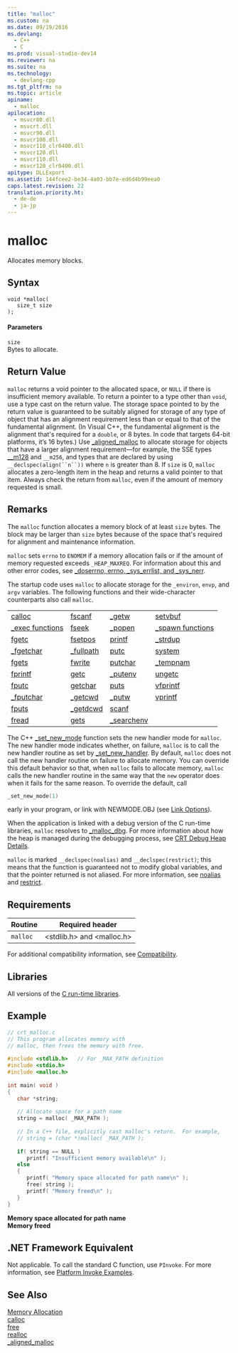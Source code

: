 ```yaml
---
title: "malloc"
ms.custom: na
ms.date: 09/19/2016
ms.devlang: 
  - C++
  - C
ms.prod: visual-studio-dev14
ms.reviewer: na
ms.suite: na
ms.technology: 
  - devlang-cpp
ms.tgt_pltfrm: na
ms.topic: article
apiname: 
  - malloc
apilocation: 
  - msvcr80.dll
  - msvcrt.dll
  - msvcr90.dll
  - msvcr100.dll
  - msvcr110_clr0400.dll
  - msvcr120.dll
  - msvcr110.dll
  - msvcr120_clr0400.dll
apitype: DLLExport
ms.assetid: 144fcee2-be34-4a03-bb7e-ed6d4b99eea0
caps.latest.revision: 22
translation.priority.ht: 
  - de-de
  - ja-jp
---
```

# malloc
Allocates memory blocks.  
  
## Syntax  
  
```  
void *malloc(  
   size_t size   
);  
```  
  
#### Parameters  
 `size`  
 Bytes to allocate.  
  
## Return Value  
 `malloc` returns a void pointer to the allocated space, or `NULL` if there is insufficient memory available. To return a pointer to a type other than `void`, use a type cast on the return value. The storage space pointed to by the return value is guaranteed to be suitably aligned for storage of any type of object that has an alignment requirement less than or equal to that of the fundamental alignment. (In Visual C++, the fundamental alignment is the alignment that's required for a `double`, or 8 bytes. In code that targets 64-bit platforms, it’s 16 bytes.) Use [_aligned_malloc](../vs140/_aligned_malloc.md) to allocate storage for objects that have a larger alignment requirement—for example, the SSE types [__m128](../vs140/__m128.md) and `__m256`, and types that are declared by using `__declspec(align(``n``))` where `n` is greater than 8. If `size` is 0, `malloc` allocates a zero-length item in the heap and returns a valid pointer to that item. Always check the return from `malloc`, even if the amount of memory requested is small.  
  
## Remarks  
 The `malloc` function allocates a memory block of at least `size` bytes. The block may be larger than `size` bytes because of the space that's required for alignment and maintenance information.  
  
 `malloc` sets `errno` to `ENOMEM` if a memory allocation fails or if the amount of memory requested exceeds `_HEAP_MAXREQ`. For information about this and other error codes, see [_doserrno, errno, _sys_errlist, and _sys_nerr](../vs140/errno--_doserrno--_sys_errlist--and-_sys_nerr.md).  
  
 The startup code uses `malloc` to allocate storage for the `_environ`, `envp`, and `argv` variables. The following functions and their wide-character counterparts also call `malloc`.  
  
|||||  
|-|-|-|-|  
|[calloc](../vs140/calloc.md)|[fscanf](../vs140/fscanf--_fscanf_l--fwscanf--_fwscanf_l.md)|[_getw](../vs140/_getw.md)|[setvbuf](../vs140/setvbuf.md)|  
|[_exec functions](../vs140/_exec--_wexec-Functions.md)|[fseek](../vs140/fseek--_fseeki64.md)|[_popen](../vs140/_popen--_wpopen.md)|[_spawn functions](../vs140/_spawn--_wspawn-Functions.md)|  
|[fgetc](../vs140/fgetc--fgetwc.md)|[fsetpos](../vs140/fsetpos.md)|[printf](../vs140/printf--_printf_l--wprintf--_wprintf_l.md)|[_strdup](../vs140/_strdup--_wcsdup--_mbsdup.md)|  
|[_fgetchar](../vs140/fgetc--fgetwc.md)|[_fullpath](../vs140/_fullpath--_wfullpath.md)|[putc](../vs140/putc--putwc.md)|[system](../vs140/system--_wsystem.md)|  
|[fgets](../vs140/fgets--fgetws.md)|[fwrite](../vs140/fwrite.md)|[putchar](../vs140/putc--putwc.md)|[_tempnam](../vs140/_tempnam--_wtempnam--tmpnam--_wtmpnam.md)|  
|[fprintf](../vs140/fprintf--_fprintf_l--fwprintf--_fwprintf_l.md)|[getc](../vs140/getc--getwc.md)|[_putenv](../vs140/_putenv--_wputenv.md)|[ungetc](../vs140/ungetc--ungetwc.md)|  
|[fputc](../vs140/fputc--fputwc.md)|[getchar](../vs140/getc--getwc.md)|[puts](../vs140/puts--_putws.md)|[vfprintf](../vs140/vfprintf--_vfprintf_l--vfwprintf--_vfwprintf_l.md)|  
|[_fputchar](../vs140/fputc--fputwc.md)|[_getcwd](../vs140/_getcwd--_wgetcwd.md)|[_putw](../vs140/_putw.md)|[vprintf](../vs140/vprintf--_vprintf_l--vwprintf--_vwprintf_l.md)|  
|[fputs](../vs140/fputs--fputws.md)|[_getdcwd](../vs140/_getcwd--_wgetcwd.md)|[scanf](../vs140/scanf--_scanf_l--wscanf--_wscanf_l.md)||  
|[fread](../vs140/fread.md)|[gets](../vs140/gets--_getws.md)|[_searchenv](../vs140/_searchenv--_wsearchenv.md)||  
  
 The C++ [_set_new_mode](../vs140/_set_new_mode.md) function sets the new handler mode for `malloc`. The new handler mode indicates whether, on failure, `malloc` is to call the new handler routine as set by [_set_new_handler](../vs140/_set_new_handler.md). By default, `malloc` does not call the new handler routine on failure to allocate memory. You can override this default behavior so that, when `malloc` fails to allocate memory, `malloc` calls the new handler routine in the same way that the `new` operator does when it fails for the same reason. To override the default, call  
  
```cpp  
_set_new_mode(1)  
```  
  
 early in your program, or link with NEWMODE.OBJ (see [Link Options](../vs140/Link-Options.md)).  
  
 When the application is linked with a debug version of the C run-time libraries, `malloc` resolves to [_malloc_dbg](../vs140/_malloc_dbg.md). For more information about how the heap is managed during the debugging process, see [CRT Debug Heap Details](../vs140/CRT-Debug-Heap-Details.md).  
  
 `malloc` is marked `__declspec(noalias)` and `__declspec(restrict)`; this means that the function is guaranteed not to modify global variables, and that the pointer returned is not aliased. For more information, see [noalias](../vs140/noalias.md) and [restrict](../vs140/restrict.md).  
  
## Requirements  
  
|Routine|Required header|  
|-------------|---------------------|  
|`malloc`|<stdlib.h> and <malloc.h>|  
  
 For additional compatibility information, see [Compatibility](../vs140/Compatibility.md).  
  
## Libraries  
 All versions of the [C run-time libraries](../vs140/CRT-Library-Features.md).  
  
## Example  
  
```c  
// crt_malloc.c  
// This program allocates memory with  
// malloc, then frees the memory with free.  
  
#include <stdlib.h>   // For _MAX_PATH definition  
#include <stdio.h>  
#include <malloc.h>  
  
int main( void )  
{  
   char *string;  
  
   // Allocate space for a path name  
   string = malloc( _MAX_PATH );  
  
   // In a C++ file, explicitly cast malloc's return.  For example,   
   // string = (char *)malloc( _MAX_PATH );  
  
   if( string == NULL )  
      printf( "Insufficient memory available\n" );  
   else  
   {  
      printf( "Memory space allocated for path name\n" );  
      free( string );  
      printf( "Memory freed\n" );  
   }  
}  
```  
  
 **Memory space allocated for path name**  
**Memory freed**   
## .NET Framework Equivalent  
 Not applicable. To call the standard C function, use `PInvoke`. For more information, see [Platform Invoke Examples](assetId:///15926806-f0b7-487e-93a6-4e9367ec689f).  
  
## See Also  
 [Memory Allocation](../vs140/Memory-Allocation.md)   
 [calloc](../vs140/calloc.md)   
 [free](../vs140/free.md)   
 [realloc](../vs140/realloc.md)   
 [_aligned_malloc](../vs140/_aligned_malloc.md)